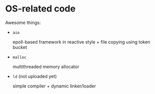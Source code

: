 # OS-related code

Awesome things:

*   `aio`

    epoll-based framework in reactive style + file copying using token bucket

*   `malloc`

    multithreaded memory allocator

*   `ld` (not uploaded yet)

    simple compiler + dynamic linker/loader
